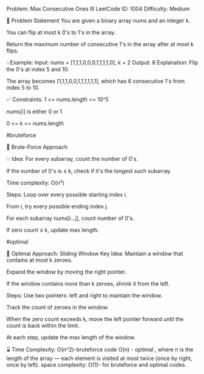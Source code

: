 Problem: Max Consecutive Ones III
LeetCode ID: 1004
Difficulty: Medium

📝 Problem Statement
You are given a binary array nums and an integer k.

You can flip at most k 0's to 1's in the array.

Return the maximum number of consecutive 1's in the array after at most k flips.

💡Example:
Input:
nums = [1,1,1,0,0,0,1,1,1,1,0], k = 2
Output:
6
Explanation:
Flip the 0's at index 5 and 10.

The array becomes [1,1,1,0,0,1,1,1,1,1,1], which has 6 consecutive 1's from index 5 to 10.

✅ Constraints:
1 <= nums.length <= 10^5

nums[i] is either 0 or 1

0 <= k <= nums.length

#bruteforce

🐢 Brute-Force Approach

💡 Idea:
For every subarray, count the number of 0's.

If the number of 0's is ≤ k, check if it's the longest such subarray.

Time complexity: O(n²)

Steps:
Loop over every possible starting index i.

From i, try every possible ending index j.

For each subarray nums[i...j], count number of 0's.

If zero count ≤ k, update max length.

#optimal

🧠 Optimal Approach: Sliding Window
Key Idea:
Maintain a window that contains at most k zeroes.

Expand the window by moving the right pointer.

If the window contains more than k zeroes, shrink it from the left.

Steps:
Use two pointers: left and right to maintain the window.

Track the count of zeroes in the window.

When the zero count exceeds k, move the left pointer forward until the count is back within the limit.

At each step, update the max length of the window.

⌛ Time Complexity:
O(n^2)-bruteforce code
O(n) - optimal , where n is the length of the array — each element is visited at most twice (once by right, once by left).
space complexity:
O(1)- for bruteforce and optimal codes.
